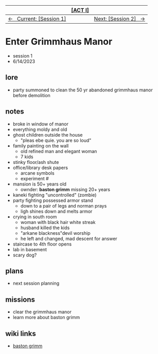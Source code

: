 <style>table { width: 100%;}</style>

| | [[ACT I]](/grimmhaus/act-I/) | |
| :--- | :----: | ---: |
| [&larr; &nbsp; Current: [Session 1]](./23-6-14.md) | | [Next: [Session 2] &nbsp; &rarr;](./23-6-21.md) |

# Enter Grimmhaus Manor 
- session 1
- 6/14/2023 
 
## lore
- party summoned to clean the 50 yr abandoned grimmhaus manor before demolition

## notes
- broke in window of manor
- everything moldy and old
- ghost children outside the house
    - "pleas ebe quie. you are so loud"
- family painting on the wall
    - old refined man and elegant woman
    - 7 kids
- stinky floor/ash shute
- office/library desk papers
    - arcane symbols
    - experiment #
- mansion is 50+ years old
    - ownder: **baston grimm** missing 20+ years
- kaneki fighting "uncontrolled" (zombie)
- party fighting possessed armor stand
    - down to a pair of legs and norman prays
    - ligh shines down and melts armor
- crying in south room
    - woman with black hair white streak
    - husband killed the kids
    - "arkane blackness"devil worship
    - he left and changed, mad descent for answer
- staircase to 4th floor opens
- lab in basement
- scary dog?

## plans
- next session planning

## missions
- clear the grimmhaus manor
- learn more about baston grimm

## wiki links
- [baston grimm](../lore.md#baston-grimm)